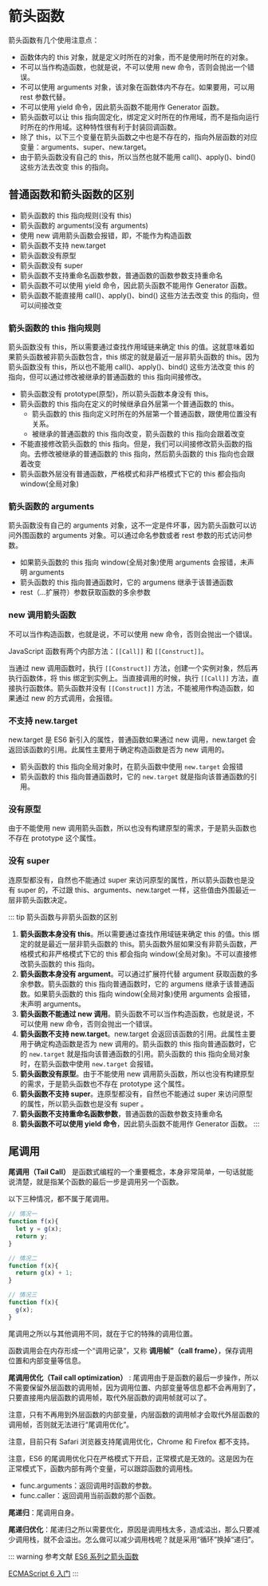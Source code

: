 # 箭头函数

箭头函数有几个使用注意点：

- 函数体内的 this 对象，就是定义时所在的对象，而不是使用时所在的对象。
- 不可以当作构造函数，也就是说，不可以使用 new 命令，否则会抛出一个错误。
- 不可以使用 arguments 对象，该对象在函数体内不存在。如果要用，可以用 rest 参数代替。
- 不可以使用 yield 命令，因此箭头函数不能用作 Generator 函数。
- 箭头函数可以让 this 指向固定化，绑定定义时所在的作用域，而不是指向运行时所在的作用域。这种特性很有利于封装回调函数。
- 除了 this，以下三个变量在箭头函数之中也是不存在的，指向外层函数的对应变量：arguments、super、new.target。
- 由于箭头函数没有自己的 this，所以当然也就不能用 call()、apply()、bind() 这些方法去改变 this 的指向。


## 普通函数和箭头函数的区别 <Badge text="重点" />

- 箭头函数的 this 指向规则(没有 this)
- 箭头函数的 arguments(没有 arguments)
- 使用 new 调用箭头函数会报错，即，不能作为构造函数
- 箭头函数不支持 new.target
- 箭头函数没有原型
- 箭头函数没有 super
- 箭头函数不支持重命名函数参数，普通函数的函数参数支持重命名
- 箭头函数不可以使用 yield 命令，因此箭头函数不能用作 Generator 函数。
- 箭头函数不能直接用 call()、apply()、bind() 这些方法去改变 this 的指向，但可以间接改变

### 箭头函数的 this 指向规则

箭头函数没有 this，所以需要通过查找作用域链来确定 this 的值。这就意味着如果箭头函数被非箭头函数包含，this 绑定的就是最近一层非箭头函数的 this。因为箭头函数没有 this，所以也不能用 call()、apply()、bind() 这些方法改变 this 的指向，但可以通过修改被继承的普通函数的 this 指向间接修改。

- 箭头函数没有 prototype(原型)，所以箭头函数本身没有 this。
- 箭头函数的 this 指向在定义的时候继承自外层第一个普通函数的 this。
  - 箭头函数的 this 指向定义时所在的外层第一个普通函数，跟使用位置没有关系。
  - 被继承的普通函数的 this 指向改变，箭头函数的 this 指向会跟着改变
- 不能直接修改箭头函数的 this 指向。但是，我们可以间接修改箭头函数的指向。去修改被继承的普通函数的 this 指向，然后箭头函数的 this 指向也会跟着改变
- 箭头函数外层没有普通函数，严格模式和非严格模式下它的 this 都会指向 window(全局对象)

### 箭头函数的 arguments

箭头函数没有自己的 arguments 对象，这不一定是件坏事，因为箭头函数可以访问外围函数的 arguments 对象。可以通过命名参数或者 rest 参数的形式访问参数。

- 如果箭头函数的 this 指向 window(全局对象)使用 arguments 会报错，未声明 arguments
- 箭头函数的 this 指向普通函数时，它的 argumens 继承于该普通函数
- rest（...扩展符）参数获取函数的多余参数

###  new 调用箭头函数

不可以当作构造函数，也就是说，不可以使用 new 命令，否则会抛出一个错误。

JavaScript 函数有两个内部方法：`[[Call]]` 和 `[[Construct]]`。

当通过 new 调用函数时，执行 `[[Construct]]` 方法，创建一个实例对象，然后再执行函数体，将 this 绑定到实例上。当直接调用的时候，执行 `[[Call]]` 方法，直接执行函数体。箭头函数并没有 `[[Construct]]` 方法，不能被用作构造函数，如果通过 new 的方式调用，会报错。

### 不支持 new.target


new.target 是 ES6 新引入的属性，普通函数如果通过 new 调用，new.target 会返回该函数的引用。此属性主要用于确定构造函数是否为 new 调用的。

- 箭头函数的 this 指向全局对象时，在箭头函数中使用 `new.target` 会报错
- 箭头函数的 this 指向普通函数时，它的 `new.target` 就是指向该普通函数的引用。

### 没有原型

由于不能使用 new 调用箭头函数，所以也没有构建原型的需求，于是箭头函数也不存在 prototype 这个属性。

### 没有 super

连原型都没有，自然也不能通过 super 来访问原型的属性，所以箭头函数也是没有 super 的，不过跟 this、arguments、new.target 一样，这些值由外围最近一层非箭头函数决定。

::: tip 箭头函数与非箭头函数的区别
1. **箭头函数本身没有 this**。所以需要通过查找作用域链来确定 this 的值。this 绑定的就是最近一层非箭头函数的 this。箭头函数外层如果没有非箭头函数，严格模式和非严格模式下它的 this 都会指向 window(全局对象)。不可以直接修改箭头函数的 this 指向。
2. **箭头函数本身没有 argument**。可以通过扩展符代替 argument 获取函数的多余参数。箭头函数的 this 指向普通函数时，它的 argumens 继承于该普通函数。如果箭头函数的 this 指向 window(全局对象)使用 arguments 会报错，未声明 arguments。
3. **箭头函数不能通过 new 调用**。箭头函数不可以当作构造函数，也就是说，不可以使用 new 命令，否则会抛出一个错误。
4. **箭头函数不支持 new.target**。new.target 会返回该函数的引用。此属性主要用于确定构造函数是否为 new 调用的。箭头函数的 this 指向普通函数时，它的 `new.target` 就是指向该普通函数的引用。箭头函数的 this 指向全局对象时，在箭头函数中使用 `new.target` 会报错。
5. **箭头函数没有原型**。由于不能使用 new 调用箭头函数，所以也没有构建原型的需求，于是箭头函数也不存在 prototype 这个属性。
6. **箭头函数不支持 super**。连原型都没有，自然也不能通过 super 来访问原型的属性，所以箭头函数也是没有 super 。
7. **箭头函数不支持重命名函数参数**，普通函数的函数参数支持重命名
8. **箭头函数不可以使用 yield 命令**，因此箭头函数不能用作 Generator 函数。
:::

## 尾调用

**尾调用（Tail Call）** 是函数式编程的一个重要概念，本身非常简单，一句话就能说清楚，就是指某个函数的最后一步是调用另一个函数。

以下三种情况，都不属于尾调用。
```js
// 情况一
function f(x){
  let y = g(x);
  return y;
}

// 情况二
function f(x){
  return g(x) + 1;
}

// 情况三
function f(x){
  g(x);
}
```
尾调用之所以与其他调用不同，就在于它的特殊的调用位置。

函数调用会在内存形成一个“调用记录”，又称 **调用帧”（call frame）**，保存调用位置和内部变量等信息。

**尾调用优化（Tail call optimization）** : 尾调用由于是函数的最后一步操作，所以不需要保留外层函数的调用帧，因为调用位置、内部变量等信息都不会再用到了，只要直接用内层函数的调用帧，取代外层函数的调用帧就可以了。

注意，只有不再用到外层函数的内部变量，内层函数的调用帧才会取代外层函数的调用帧，否则就无法进行“尾调用优化”。

注意，目前只有 Safari 浏览器支持尾调用优化，Chrome 和 Firefox 都不支持。

注意，ES6 的尾调用优化只在严格模式下开启，正常模式是无效的。这是因为在正常模式下，函数内部有两个变量，可以跟踪函数的调用栈。

- func.arguments：返回调用时函数的参数。
- func.caller：返回调用当前函数的那个函数。

**尾递归**：尾调用自身。

**尾递归优化**：尾递归之所以需要优化，原因是调用栈太多，造成溢出，那么只要减少调用栈，就不会溢出。怎么做可以减少调用栈呢？就是采用“循环”换掉“递归”。


::: warning 参考文献
[ES6 系列之箭头函数](https://github.com/mqyqingfeng/Blog/issues/85)

[ECMAScript 6 入门](https://es6.ruanyifeng.com/#docs/function)
:::